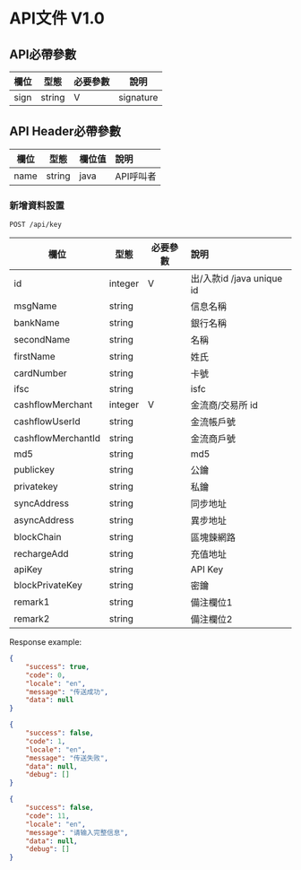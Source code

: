 # API文件 V1.0

## API必帶參數

| 欄位          | 型態    | 必要參數  | 說明                     |
| ------------ | ------ | -------- | ------------------------|
| sign         | string | V        | signature               |

## API Header必帶參數

| 欄位          | 型態    | 欄位值   | 說明                     |
| ------------ | ------ | ------- | :-----------------------|
| name         | string |  java   | API呼叫者                |


### 新增資料設置

```plaintext
POST /api/key
```


| 欄位          | 型態     | 必要參數   | 說明                     |
| ------------ | ------  | ------- | :-----------------------  |
| id            | integer |  V   | 出/入款id /java unique  id   |
| msgName       | string |     | 信息名稱                |
| bankName      | string |     | 銀行名稱                |
| secondName    | string |     | 名稱                |
| firstName     | string |     | 姓氏                |
| cardNumber    | string |     | 卡號                |
| ifsc          | string |     | isfc                |
| cashflowMerchant  | integer |  V   | 金流商/交易所 id  |
| cashflowUserId    | string |     | 金流帳戶號         |
| cashflowMerchantId| string |     | 金流商戶號         |
| md5           | string |     | md5                |
| publickey     | string |     | 公鑰                |
| privatekey    | string |     | 私鑰                |
| syncAddress   | string |     | 同步地址                |
| asyncAddress  | string |     | 異步地址                |
| blockChain    | string |     | 區塊鍊網路                |
| rechargeAdd   | string |     | 充值地址                |
| apiKey        | string |     | API Key                |
| blockPrivateKey  | string |     | 密鑰                |
| remark1       | string |     | 備注欄位1                |
| remark2       | string |     | 備注欄位2                |


Response example:

```json
{
    "success": true,
    "code": 0,
    "locale": "en",
    "message": "传送成功",
    "data": null
}
```

```json
{
    "success": false,
    "code": 1,
    "locale": "en",
    "message": "传送失败",
    "data": null,
    "debug": []
}
```

```json
{
    "success": false,
    "code": 11,
    "locale": "en",
    "message": "请输入完整信息",
    "data": null,
    "debug": []
}
```
